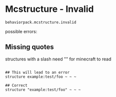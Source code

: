 # Mcstructure - Invalid

`behaviorpack.mcstructure.invalid`

possible errors:

## Missing quotes

structures with a slash need "" for minecraft to read

```mcfunction

## This will lead to an error
structure example:test/foo ~ ~ ~ 

## Correct
structure "example:test/foo" ~ ~ ~ 
```